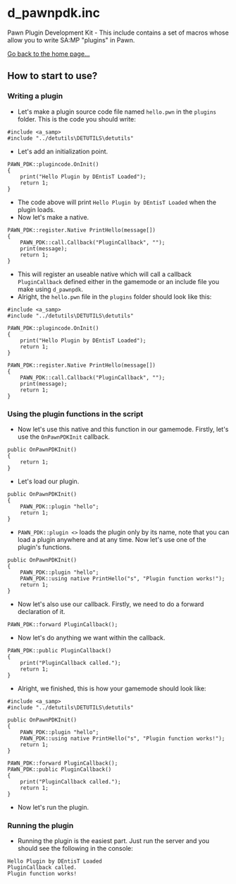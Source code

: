 # d_pawnpdk.inc
Pawn Plugin Development Kit - This include contains a set of macros whose allow you to write SA:MP "plugins" in Pawn.

[Go back to the home page...](../README.md)

## How to start to use?
### Writing a plugin
- Let's make a plugin source code file named `hello.pwn` in the `plugins` folder. This is the code you should write:

```pawn
#include <a_samp>
#include "../detutils\DETUTILS\detutils"

```

- Let's add an initialization point.

```pawn
PAWN_PDK::plugincode.OnInit()
{
	print("Hello Plugin by DEntisT Loaded");
	return 1;
}
```
- The code above will print `Hello Plugin by DEntisT Loaded` when the plugin loads.
- Now let's make a native.

```pawn
PAWN_PDK::register.Native PrintHello(message[])
{
	PAWN_PDK::call.Callback("PluginCallback", "");
	print(message);
	return 1;
}
```
- This will register an useable native which will call a callback `PluginCallback` defined either in the gamemode or an include file you make using `d_pawnpdk`. 
- Alright, the `hello.pwn` file in the `plugins` folder should look like this:

```pawn
#include <a_samp>
#include "../detutils\DETUTILS\detutils"

PAWN_PDK::plugincode.OnInit()
{
	print("Hello Plugin by DEntisT Loaded");
	return 1;
}

PAWN_PDK::register.Native PrintHello(message[])
{
	PAWN_PDK::call.Callback("PluginCallback", "");
	print(message);
	return 1;
}
```

### Using the plugin functions in the script
- Now let's use this native and this function in our gamemode. Firstly, let's use the `OnPawnPDKInit` callback.

```pawn
public OnPawnPDKInit()
{
    return 1;
}
```
- Let's load our plugin.

```pawn
public OnPawnPDKInit()
{
    PAWN_PDK::plugin "hello";
    return 1;
}
```

- `PAWN_PDK::plugin <>` loads the plugin only by its name, note that you can load a plugin anywhere and at any time. Now let's use one of the plugin's functions.

```pawn
public OnPawnPDKInit()
{
    PAWN_PDK::plugin "hello";
    PAWN_PDK::using native PrintHello("s", "Plugin function works!");
    return 1;
}
```

- Now let's also use our callback. Firstly, we need to do a forward declaration of it.

```pawn
PAWN_PDK::forward PluginCallback();
```

- Now let's do anything we want within the callback.

```pawn
PAWN_PDK::public PluginCallback()
{
    print("PluginCallback called.");
    return 1;
}
```

- Alright, we finished, this is how your gamemode should look like:

```pawn
#include <a_samp>
#include "../detutils\DETUTILS\detutils"

public OnPawnPDKInit()
{
    PAWN_PDK::plugin "hello";
    PAWN_PDK::using native PrintHello("s", "Plugin function works!");
    return 1;
}

PAWN_PDK::forward PluginCallback();
PAWN_PDK::public PluginCallback()
{
    print("PluginCallback called.");
    return 1;
}
```

- Now let's run the plugin.

### Running the plugin
- Running the plugin is the easiest part. Just run the server and you should see the following in the console:

```
Hello Plugin by DEntisT Loaded
PluginCallback called.
Plugin function works!
```
